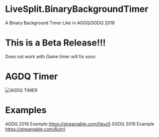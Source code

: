 # LiveSplit.BinaryBackgroundTimer
A Binary Background Timer Like in AGDQ/SGDQ 2018

# This is a Beta Release!!!

Does not work with Game timer will fix soon.

# AGDQ Timer
![AGDQ TIMER](https://i.imgur.com/JJvlKXT.png)

# Examples
  AGDQ 2018 Example
  https://streamable.com/0eyz5
  SGDQ 2018 Example
  https://streamable.com/6uhrl
